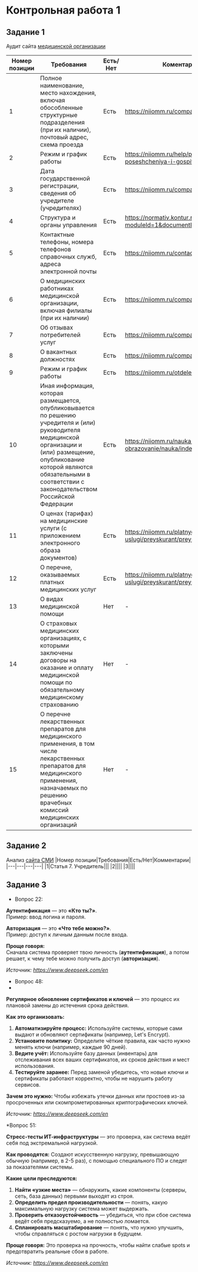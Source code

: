 # Контрольная работа 1

## Задание 1
Аудит сайта [медицинской организации](https://niiomm.ru/)

|Номер позиции|Требования|Есть/Нет|Коментарии|
|---|---|---|---|
|1|Полное наименование, место нахождения, включая обособленные структурные подразделения (при их наличии), почтовый адрес, схема проезда|Есть|https://niiomm.ru/company/|
|2|Режим и график работы|Есть|https://niiomm.ru/help/pravila-poseshcheniya-i-gospitalizatsii/|
|3|Дата государственной регистрации, сведения об учредителе (учредителях)|Есть|https://niiomm.ru/company/certificates/|
|4|Структура и органы управления|Есть|https://normativ.kontur.ru/document?moduleId=1&documentId=246823#h29|
|5|Контактные телефоны, номера телефонов справочных служб, адреса электронной почты|Есть|https://niiomm.ru/contacts/|
|6|О медицинских работниках медицинской организации, включая филиалы (при их наличии)|Есть|https://niiomm.ru/company/staff/|
|7|Об отзывах потребителей услуг|Есть|https://niiomm.ru/company/reviews/|
|8|О вакантных должностях|Есть|https://niiomm.ru/company/jobs/|
|9|Режим и график работы|Есть|https://niiomm.ru/otdeleniya/|
|10|Иная информация, которая размещается, опубликовывается по решению учредителя и (или) руководителя медицинской организации и (или) размещение, опубликование которой являются обязательными в соответствии с законодательством Российской Федерации|Есть|https://niiomm.ru/nauka-i-obrazovanie/nauka/index.php|
|11|О ценах (тарифах) на медицинские услуги (с приложением электронного образа документов)|Есть|https://niiomm.ru/platnye-uslugi/preyskurant/preyskurant.php|
|12|О перечне, оказываемых платных медицинских услуг|Есть|https://niiomm.ru/platnye-uslugi/preyskurant/preyskurant.php|
|13|О видах медицинской помощи|Нет|-|
|14|О страховых медицинских организациях, с которыми заключены договоры на оказание и оплату медицинской помощи по обязательному медицинскому страхованию|Нет|-|
|15|О перечне лекарственных препаратов для медицинского применения, в том числе лекарственных препаратов для медицинского применения, назначаемых по решению врачебных комиссий медицинских организаций|Нет|-|

## Задание 2
Анализ [сайта СМИ](https://www.rbc.ru/tags/?tag=%D0%A1%D0%9C%D0%98)
|Номер позиции|Требования|Есть/Нет|Комментарии|
|---|---|---|---|
|1|Статья 7. Учредитель|||
|2||||
|3||||

## Задание 3
* Вопрос 22: 

**Аутентификация** — это **«Кто ты?»**.  
Пример: ввод логина и пароля.

**Авторизация** — это **«Что тебе можно?»**.  
Пример: доступ к личным данным после входа.

**Проще говоря:**  
Сначала система проверяет твою личность (**аутентификация**), а потом решает, к чему тебе можно получить доступ (**авторизация**).

*Источник: https://www.deepseek.com/en*

* Вопрос 48:
* 
**Регулярное обновление сертификатов и ключей** — это процесс их плановой замены до истечения срока действия.

**Как это организовать:**
1.  **Автоматизируйте процесс:** Используйте системы, которые сами выдают и обновляют сертификаты (например, Let's Encrypt).
2.  **Установите политику:** Определите чёткие правила, как часто нужно менять ключи (например, каждые 90 дней).
3.  **Ведите учёт:** Используйте базу данных (инвентарь) для отслеживания всех ваших сертификатов, их сроков действия и мест использования.
4.  **Тестируйте заранее:** Перед заменой убедитесь, что новые ключи и сертификаты работают корректно, чтобы не нарушить работу сервисов.

**Зачем это нужно:** Чтобы избежать утечки данных или простоев из-за просроченных или скомпрометированных криптографических ключей.

*Источник: https://www.deepseek.com/en*

*Вопрос 51:

**Стресс-тесты ИТ-инфраструктуры** — это проверка, как система ведёт себя под экстремальной нагрузкой.

**Как проводятся:**
Создают искусственную нагрузку, превышающую обычную (например, в 2-5 раз), с помощью специального ПО и следят за показателями системы.

**Какие цели преследуются:**

1.  **Найти «узкие места»** — обнаружить, какие компоненты (серверы, сеть, база данных) первыми выходят из строя.
2.  **Определить предел производительности** — понять, какую максимальную нагрузку система может выдержать.
3.  **Проверить отказоустойчивость** — убедиться, что при сбое система ведёт себя предсказуемо, а не полностью ломается.
4.  **Спланировать масштабирование** — понять, что нужно улучшить, чтобы справляться с ростом нагрузки в будущем.

**Проще говоря:** Это проверка на прочность, чтобы найти слабые spots и предотвратить реальные сбои в работе.

*Источник: https://www.deepseek.com/en*
